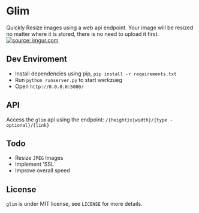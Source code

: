 Glim
====
Quickly Resize images using a web api endpoint. Your image will be resized no matter where it is stored, there is no need to upload it first.
<a href="http://imgur.com/z6VSeN6"><img src="http://i.imgur.com/z6VSeN6.png" title="source: imgur.com" /></a>
## Dev Enviroment
 - Install dependencies using pip, `pip install -r requirements.txt`
 - Run `python runserver.py` to start werkzueg
 - Open `http://0.0.0.0:5000/`

## API
Access the `glim` api using the endpoint: `/{height}x{width}/{type - optional}/{link}`

## Todo
 - Resize `JPEG` Images
 - Implement 'SSL`
 - Improve overall speed

## License
`glim` is  under MIT license, see `LICENSE` for more details.
